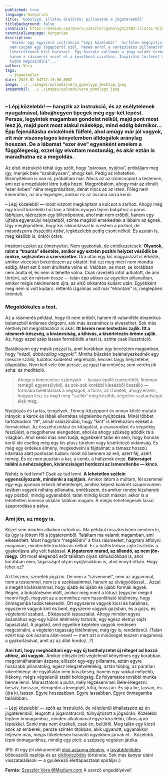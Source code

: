 ```yaml
---
published: true
language: Hungarian
title: 'Gomolygó, illatos életöröm: pillanatok a jógateremből'
titleBackground: false
canonical: https://medium.com/@vera.szeszler/gomolyg%C3%B3-illatos-%C3%A9let%C3%B6r%C3%B6m-pillanatok-a-j%C3%B3gateremb%C5%91l-d09207c7fcdb
canonicalLanguage: Hungarian
description:
  'Amikor egy egyszerű instrukció “Lépj közelebb!”  hirtelen megnyitja az ajtót valami újhoz... Ez a személyes beszámoló
  nem csupán egy jógapózról szól, hanem arról a varázslatos pillanatról, amikor a test és a lélek együtt fedezi fel a
  lehetetlennek hitt határait. Egy őszinte vallomás a jóga valódi természetéről, ahol nem az erő vagy hajlékonyság,
  hanem a ráismerés vezet el a következő szinthez. Inspiráló történet mindenkinek, aki valaha azt gondolta: "ezt úgysem
  tudom megcsinálni"...'
author: Vera
tags:
  - jógaelmélet
date: 2025-02-04T12:15:00.000Z
image: ../../images/uploads/vera_gomolygo_desktop.jpeg
imageMobil: ../../images/uploads/vera_gomolygo.jpeg
---
```


### – Lépj közelebb! — hangzik az instrukció, és az esélytelenek nyugalmával, lábujjhegyen tipegek még egy-két lépést. Persze, legyintek magamban gondolat nélkül, majd pont most lesz jó, majd pont most alakul másképp, mind eddig bármikor… Épp fejenállásba evickélnék fölfelé, ahol amúgy már jól vagyok, ott már viszonylagos kényelemben álldogálok aránylag hosszan. De a lábamat “ezer éve” egyenként emelem a függőlegesig, ezzel így elvoltam mostanáig, és akár eztán is maradhatna ez a megoldás.

Az első instrukció tehát úgy szólt, hogy “párosan, nyújtva”, próbáljam meg így, menjek bele “szabályosan”, ahogy kell.
Pedig ez lehetetlen. Bizonyítékom is van rá, próbáltam már. Nincs az az izomcsoport a testemen, ami ezt a mozdulatot
létre tudja hozni. Megpróbálom, ahogy már az elmúlt “ezer évben” néha megpróbáltam, dehát nincs az az isten. Főleg nem
kimerülten, az óra legvégén, amikor ez az ászana sorra kerül.

– Lépj közelebb! — most viszont megkaptam a kulcsot a zárhoz. Ahogy még egy kicsit közelebb húztam a földön nyugvó fejem
búbjához a páros lábfejem, ráéreztem egy billenőpontra, ahol már nem erőből, hanem egy újfajta egyensúlyi helyzetből,
szinte magától emelkedtek a lábaim az égnek. Úgy meglepődtem, hogy kis sikkantással ki is estem a pózból, de másodszorra
összejött _kábé_, legközelebb pedig csont nélkül. És azután is, meg később is, óráról órára.

Imádom ezeket az élményeket. Nem gyakoriak, de emlékezetesek. **Olyanok, mint a “trauma” ellentéte, amikor egy extrém
pozitív helyzet vésődik be örökre, sejtszinten a szervezetbe.** Óra után egy kis magyarázat is érkezik, amikor viccesen
bekérdezem az oktatót: hát ezt meg miért nem mondta eddig. Mert ezt ő nem árulhatta volna el. Valóban, se most, se
korábban nem árulta el, és nem is tehette volna. Csak rávezető infót adhatott, de ami történt, azt én raktam össze —
talán épp abban az egyetlen pillanatban, amikor mégis nekimentem újra, az első sikkantós kudarc után. Egyébként meg nem
is volt kudarc: rettentő izgalmas volt már “elrontani” is, meglepően örömteli.

### Megoldókulcs a test.

Az a ráismerés például, hogy itt nem erőből, hanem itt valamiféle dinamikus balanszból érdemes dolgozni, sok más
ászanához is elvezethet. Sok más élethelyzet megoldásához is akár. **Itt kérem nem testedzés zajlik. Itt a
ráismerő-készség, a kíváncsiság, a kihívás, a kísérletezés öröme zajlik.** Az, hogy ezzel szép lassan formálódik a test
is, szinte csak illusztráció.

Barátkozom egy másik pózzal is, amit korábban úgy becéztem magamban, hogy _“nézd!, dobócsillag vagyok!”._ Mintha büszkén
belehelyezkednék egy messze szálló, tudatos küldetést végrehajtó, kecses tárgy helyzetébe, állapotába. Nem kell vele
ölni persze, az igazi harcművész sem verekszik soha: ez meditáció.

> Ahogy a kimerevítve szárnyaló — lassan épülő izomerőből, finoman remegő egyensúlyból, és sok-sok korábbi kiesésből
> összálló — formába beletalálnak a végtagok, a törzs, az ízületek, ahogy érzem, hogyan lesz ez majd még “szebb” még
> később, végtelen szabadságot élek meg.

Nyújtózás és tartás, tengelyek. Tömeg-középpont és onnan kifelé mutató irányok: a karok és lábak ellentétes végtelenbe
nyújtózása. Minél többet tartózkodom “itt”, annál valószínűbb, hogy “kint” is létrehozom ezeket a formációkat. Az
összehúzódást és kitágulást, a csavarodást és végsőkig feszülést, a megpihenve elengedést, ahol és ahogy szükség adódik
rá a világban. Ahol senki más nem tudja, egyébként talán én sem, hogy honnan kerül ide esetleg még egy kis plusz türelem
vagy kísérletező vidámság. És még egy érdekes élmény, megkedvelni a fájdalmat: a támasz hosszú kitartása alatt pontosan
tudom: most nő bennem az erő, azért fáj, azért remeg. És ez nem pusztán a kar, a comb, a hátizmok ereje. **Bátorságot
találni a nehézségben, kíváncsiságot hordozni az ismeretlenbe — kincs.**

Nehéz is tud lenni? Csak az tud lenni. **A lehetetlen szélein egyensúlyozunk, mindenki a sajátjain.** Amikor látom a
múltam, fél szemmel egy-egy újonnan érkező lehetetlenjét, amihez képest konkrét szupervumen testben vagyok néhány
pillanatra, emlékszem, és amikor rendre kizuhanok egy pózból, mindig ugyanabból, talán mindig kicsit máskor, akkor is a
lehetletlen innenső oldalán találom magam. A mégis-lehetségesek lassú szaporodása a pálya.

### Ami jön, az megy is.

Közel sem minden alkalom eufórikus. Ma például rosszkedvűen mentem le, és úgy is jöttem föl a jógateremből. Találtam ma
valamit magamban, ami elkeserített. Most hagytam “megélődni” a friss ráismerést, hagytam átfolyni magamon, mindenféle
korlátozás nélkül. Ez a háttértárban zajló tisztulás a gyakorlásra alig volt hatással. **A jógaterem marad, az állandó,
az nem jön-megy.** Ott most elegendő erőt találtam olyan szituációkban is, ahol korábban nem, tágasságot olyan
nyújtásokban is, ahol ennyit ritkán. Hogy lehet ez?

Azt hiszem, szeretek jógázni. De nem a “szívemmel”, nem az agyammal, nem a testemmel, nem is a szokásaimmal, hanem az
elvágyódással… Azzal a megélt kívánalommal, hogy újabb és újabb és újabb formák legyek. Régen, a bokatörésem előtt,
amikor még ment a lótusz (egyszer megint menni fog!), megvolt az a semmihez nem hasonlítható létélmény, hogy önmagamba
tudok tekeredni. Ott egyszerre vagyok kicsi és hatalmas, egyszerre vagyok kint és bent, egyszerre vagyok gúzsban, és a
gúzs, és végtelenül szabad… Elképesztő tapasztalat. Ahogy minden egyes ászanához egy-egy külön létélmény tartozik, egy
egész életnyi saját tapasztalat. A jógahíd, amit egyelőre képtelen vagyok rendesen megcsinálni, a végtelen tágasság
létélménye, még így is, rendetlenül. (Talán ezért kap sok ászana állat-nevet — mert azt a minőséget teszem magamévá a
gyakorlásával, amit az az állat hordoz…?)

**Ami tuti, hogy meghódítani egy-egy új testhelyzetet új réteget ad hozzá ahhoz, aki vagyok.** Amikor először lett
végtelenül kényelmes egy korábban megcsinálhatatlan ászana: először egy-egy pillanatra, aztán egyre hosszabb
pillanatokig, egész lélegzetvételekig, aztán többig, az páratlan sikerélmény: de egyáltalán nem büszkeség, hanem egy
sokkal mélyebb, illékony, mégis végtelenül stabil boldogság. És folyamatos további munka benne lenni. Marasztalom a
puha, mély légzésemmel. Bele-lélegezni: beszív, hosszan, elengedni a levegőjét, kifúj, hosszan. És újra be, lassan, és
újra ki, lassan. Egyre hosszabban. Egyre lassabban. Egyre önmagamba találóbban.

– Lépj közelebb! — szólt az instrukció, de véletlenül kihallatszott az én jógateremből, leugrott a jógamatracról,
túlnyújtózott a jógaórán. Közelebb léptem önmagamhoz, minden alkalommal egyre közelebb, titkos apró léptekkel. Senki más
nem érzékeli, csak én, belülről. Meg talán egy kicsit azok az emberek, persze szintén titokban, akik ugyanott,
ugyanakkor teljesen más, mégis tökéletesen hasonló ügyekben járnak el… Közelebb lépni önmagunkhoz, mindig egy picit: a
szépség végtelen játéka.

(PS: itt egy jól dokumentált [első astanga élmény](https://joga.blog.hu/2011/09/22/atma_center_buda_astanga_1_sorozat),
a [továbbfejlődés](https://joga.blog.hu/2011/12/07/nagyonhosszu_astangas_poszt) bőbeszédű naplója és az
[elköteleződés](https://joga.blog.hu/2012/10/11/jogalujza_szint_vall) története. Sok más kanyar utáni visszatalálások —
a gyülekező élettapasztalat spiráljai.:)

**Forrás:** [Szeszlér Vera @Medium.com](https://medium.com/@vera.szeszler) A szerző engedélyével!
